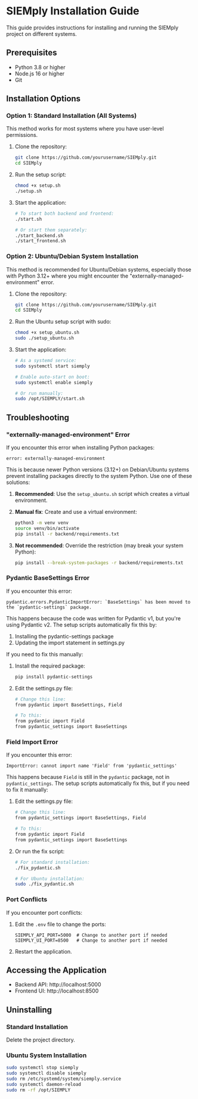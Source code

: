 # SIEMply Installation Guide

This guide provides instructions for installing and running the SIEMply project on different systems.

## Prerequisites

- Python 3.8 or higher
- Node.js 16 or higher
- Git

## Installation Options

### Option 1: Standard Installation (All Systems)

This method works for most systems where you have user-level permissions.

1. Clone the repository:
   ```bash
   git clone https://github.com/yourusername/SIEMply.git
   cd SIEMply
   ```

2. Run the setup script:
   ```bash
   chmod +x setup.sh
   ./setup.sh
   ```

3. Start the application:
   ```bash
   # To start both backend and frontend:
   ./start.sh
   
   # Or start them separately:
   ./start_backend.sh
   ./start_frontend.sh
   ```

### Option 2: Ubuntu/Debian System Installation

This method is recommended for Ubuntu/Debian systems, especially those with Python 3.12+ where you might encounter the "externally-managed-environment" error.

1. Clone the repository:
   ```bash
   git clone https://github.com/yourusername/SIEMply.git
   cd SIEMply
   ```

2. Run the Ubuntu setup script with sudo:
   ```bash
   chmod +x setup_ubuntu.sh
   sudo ./setup_ubuntu.sh
   ```

3. Start the application:
   ```bash
   # As a systemd service:
   sudo systemctl start siemply
   
   # Enable auto-start on boot:
   sudo systemctl enable siemply
   
   # Or run manually:
   sudo /opt/SIEMPLY/start.sh
   ```

## Troubleshooting

### "externally-managed-environment" Error

If you encounter this error when installing Python packages:

```
error: externally-managed-environment
```

This is because newer Python versions (3.12+) on Debian/Ubuntu systems prevent installing packages directly to the system Python. Use one of these solutions:

1. **Recommended**: Use the `setup_ubuntu.sh` script which creates a virtual environment.

2. **Manual fix**: Create and use a virtual environment:
   ```bash
   python3 -m venv venv
   source venv/bin/activate
   pip install -r backend/requirements.txt
   ```

3. **Not recommended**: Override the restriction (may break your system Python):
   ```bash
   pip install --break-system-packages -r backend/requirements.txt
   ```

### Pydantic BaseSettings Error

If you encounter this error:

```
pydantic.errors.PydanticImportError: `BaseSettings` has been moved to the `pydantic-settings` package.
```

This happens because the code was written for Pydantic v1, but you're using Pydantic v2. The setup scripts automatically fix this by:

1. Installing the pydantic-settings package
2. Updating the import statement in settings.py

If you need to fix this manually:

1. Install the required package:
   ```bash
   pip install pydantic-settings
   ```

2. Edit the settings.py file:
   ```bash
   # Change this line:
   from pydantic import BaseSettings, Field
   
   # To this:
   from pydantic import Field
   from pydantic_settings import BaseSettings
   ```

### Field Import Error

If you encounter this error:

```
ImportError: cannot import name 'Field' from 'pydantic_settings'
```

This happens because `Field` is still in the `pydantic` package, not in `pydantic_settings`. The setup scripts automatically fix this, but if you need to fix it manually:

1. Edit the settings.py file:
   ```bash
   # Change this line:
   from pydantic_settings import BaseSettings, Field
   
   # To this:
   from pydantic import Field
   from pydantic_settings import BaseSettings
   ```

2. Or run the fix script:
   ```bash
   # For standard installation:
   ./fix_pydantic.sh
   
   # For Ubuntu installation:
   sudo ./fix_pydantic.sh
   ```

### Port Conflicts

If you encounter port conflicts:

1. Edit the `.env` file to change the ports:
   ```
   SIEMPLY_API_PORT=5000  # Change to another port if needed
   SIEMPLY_UI_PORT=8500   # Change to another port if needed
   ```

2. Restart the application.

## Accessing the Application

- Backend API: http://localhost:5000
- Frontend UI: http://localhost:8500

## Uninstalling

### Standard Installation
Delete the project directory.

### Ubuntu System Installation
```bash
sudo systemctl stop siemply
sudo systemctl disable siemply
sudo rm /etc/systemd/system/siemply.service
sudo systemctl daemon-reload
sudo rm -rf /opt/SIEMPLY
``` 